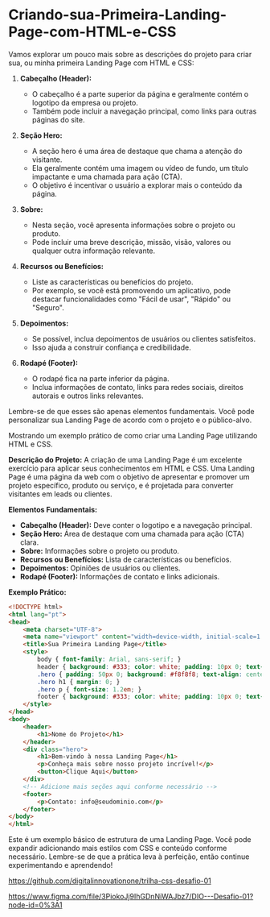 # Criando-sua-Primeira-Landing-Page-com-HTML-e-CSS

Vamos explorar um pouco mais sobre as descrições do projeto para criar sua, ou minha primeira Landing Page com HTML e CSS:

1. **Cabeçalho (Header):**
    - O cabeçalho é a parte superior da página e geralmente contém o logotipo da empresa ou projeto.
    - Também pode incluir a navegação principal, como links para outras páginas do site.

2. **Seção Hero:**
    - A seção hero é uma área de destaque que chama a atenção do visitante.
    - Ela geralmente contém uma imagem ou vídeo de fundo, um título impactante e uma chamada para ação (CTA).
    - O objetivo é incentivar o usuário a explorar mais o conteúdo da página.

3. **Sobre:**
    - Nesta seção, você apresenta informações sobre o projeto ou produto.
    - Pode incluir uma breve descrição, missão, visão, valores ou qualquer outra informação relevante.

4. **Recursos ou Benefícios:**
    - Liste as características ou benefícios do projeto.
    - Por exemplo, se você está promovendo um aplicativo, pode destacar funcionalidades como "Fácil de usar", "Rápido" ou "Seguro".

5. **Depoimentos:**
    - Se possível, inclua depoimentos de usuários ou clientes satisfeitos.
    - Isso ajuda a construir confiança e credibilidade.

6. **Rodapé (Footer):**
    - O rodapé fica na parte inferior da página.
    - Inclua informações de contato, links para redes sociais, direitos autorais e outros links relevantes.

Lembre-se de que esses são apenas elementos fundamentais. Você pode personalizar sua Landing Page de acordo com o projeto e o público-alvo. 

[1]: https://www.escoladnc.com.br/blog/criando-uma-landing-page-com-html-css-e-javascript-guia-completo/ ""
[2]: https://www.escoladnc.com.br/blog/construindo-uma-landing-page-com-html-e-css-um-guia-passo-a-passo/ ""
[3]: https://www.escoladnc.com.br/blog/criando-uma-landing-page-do-zero-um-guia-completo/ ""
[4]: https://www.fernandoleonid.com.br/2024/02/criando-landing-pages-com-html-css-e-js.html ""

Mostrando um exemplo prático de como criar uma Landing Page utilizando HTML e CSS.

**Descrição do Projeto:**
A criação de uma Landing Page é um excelente exercício para aplicar seus conhecimentos em HTML e CSS. Uma Landing Page é uma página da web com o objetivo de apresentar e promover um projeto específico, produto ou serviço, e é projetada para converter visitantes em leads ou clientes.

**Elementos Fundamentais:**
- **Cabeçalho (Header):** Deve conter o logotipo e a navegação principal.
- **Seção Hero:** Área de destaque com uma chamada para ação (CTA) clara.
- **Sobre:** Informações sobre o projeto ou produto.
- **Recursos ou Benefícios:** Lista de características ou benefícios.
- **Depoimentos:** Opiniões de usuários ou clientes.
- **Rodapé (Footer):** Informações de contato e links adicionais.

**Exemplo Prático:**

```html
<!DOCTYPE html>
<html lang="pt">
<head>
    <meta charset="UTF-8">
    <meta name="viewport" content="width=device-width, initial-scale=1.0">
    <title>Sua Primeira Landing Page</title>
    <style>
        body { font-family: Arial, sans-serif; }
        header { background: #333; color: white; padding: 10px 0; text-align: center; }
        .hero { padding: 50px 0; background: #f8f8f8; text-align: center; }
        .hero h1 { margin: 0; }
        .hero p { font-size: 1.2em; }
        footer { background: #333; color: white; padding: 10px 0; text-align: center; }
    </style>
</head>
<body>
    <header>
        <h1>Nome do Projeto</h1>
    </header>
    <div class="hero">
        <h1>Bem-vindo à nossa Landing Page</h1>
        <p>Conheça mais sobre nosso projeto incrível!</p>
        <button>Clique Aqui</button>
    </div>
    <!-- Adicione mais seções aqui conforme necessário -->
    <footer>
        <p>Contato: info@seudominio.com</p>
    </footer>
</body>
</html>
```

Este é um exemplo básico de estrutura de uma Landing Page. Você pode expandir adicionando mais estilos com CSS e conteúdo conforme necessário. Lembre-se de que a prática leva à perfeição, então continue experimentando e aprendendo!

https://github.com/digitalinnovationone/trilha-css-desafio-01

https://www.figma.com/file/3PiokoJj9IhGDnNiWAJbz7/DIO---Desafio-01?node-id=0%3A1
